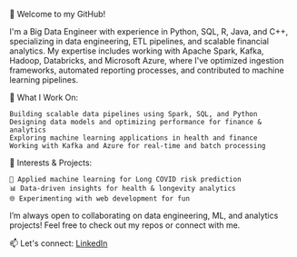 👋 Welcome to my GitHub!

I'm a Big Data Engineer with experience in Python, SQL, R, Java, and C++, specializing in data engineering, ETL pipelines, and scalable financial analytics. My expertise includes working with Apache Spark, Kafka, Hadoop, Databricks, and Microsoft Azure, where I've optimized ingestion frameworks, automated reporting processes, and contributed to machine learning pipelines.

🔹 What I Work On:

    Building scalable data pipelines using Spark, SQL, and Python
    Designing data models and optimizing performance for finance & analytics
    Exploring machine learning applications in health and finance
    Working with Kafka and Azure for real-time and batch processing

🔹 Interests & Projects:

    🚀 Applied machine learning for Long COVID risk prediction
    📊 Data-driven insights for health & longevity analytics
    🌐 Experimenting with web development for fun

I’m always open to collaborating on data engineering, ML, and analytics projects! Feel free to check out my repos or connect with me.

📫 Let's connect: [LinkedIn](https://www.linkedin.com/in/bridgetbangert/)
